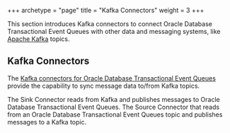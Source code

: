 +++
archetype = "page"
title = "Kafka Connectors"
weight = 3
+++

This section introduces Kafka connectors to connect Oracle Database Transactional Event Queues with other data and messaging systems, like [Apache Kafka](https://github.com/oracle/okafka/tree/master/connectors) topics.

## Kafka Connectors

The [Kafka connectors for Oracle Database Transactional Event Queues](https://github.com/oracle/okafka/tree/master/connectors) provide the capability to sync message data to/from Kafka topics.

The Sink Connector reads from Kafka and publishes messages to Oracle Database Transactional Event Queues. The Source Connector that reads from an Oracle Database Transactional Event Queues topic and publishes messages to a Kafka topic.
